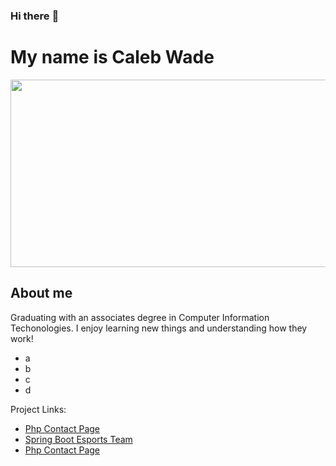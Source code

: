 ### Hi there :wave:

<div id="header"> 
  <h1> My name is Caleb Wade
</div>
  
<div align="center">
  <img src="https://media.giphy.com/media/dWesBcTLavkZuG35MI/giphy.gif" width="600" height="300"/>
</div>

  <div id="header"> 
    <h2> About me </h2>
      <p>
        Graduating with an associates degree in Computer Information Techonologies.
        I enjoy learning new things and understanding how they work!
        <ul> 
          <li> a </li>
          <li> b </li>
          <li> c </li>
          <li> d </li>
        </ul>
      </p>
  <p>
    Project Links:
  <ul>
      <li> <a href='https://github.com/cwade432/WDV341Github/tree/main/ContactPage'>Php Contact Page</a> </li>
      <li> <a href='https://github.com/cwade432/SpringEsports'>Spring Boot Esports Team</a> </li>
      <li> <a href='https://github.com/cwade432/WDV341Github/tree/main/ContactPage'>Php Contact Page</a> </li>
  </ul>
  </p>
  </div>
  
<!--
**cwade432/cwade432** is a ✨ _special_ ✨ repository because its `README.md` (this file) appears on your GitHub profile.

Here are some ideas to get you started:

- 🔭 I’m currently working on ...
- 🌱 I’m currently learning ...
- 👯 I’m looking to collaborate on ...
- 🤔 I’m looking for help with ...
- 💬 Ask me about ...
- 📫 How to reach me: ...
- 😄 Pronouns: ...
- ⚡ Fun fact: ...
-->
